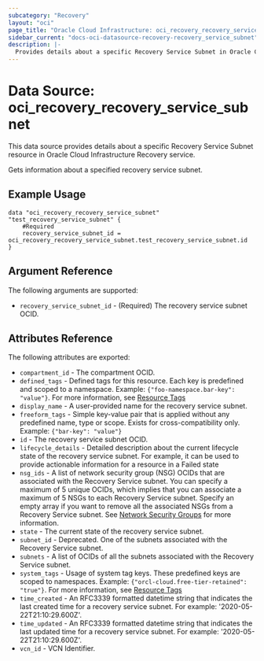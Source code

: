 ```yaml
---
subcategory: "Recovery"
layout: "oci"
page_title: "Oracle Cloud Infrastructure: oci_recovery_recovery_service_subnet"
sidebar_current: "docs-oci-datasource-recovery-recovery_service_subnet"
description: |-
  Provides details about a specific Recovery Service Subnet in Oracle Cloud Infrastructure Recovery service
---
```


# Data Source: oci_recovery_recovery_service_subnet
This data source provides details about a specific Recovery Service Subnet resource in Oracle Cloud Infrastructure Recovery service.

Gets information about a specified recovery service subnet.

## Example Usage

```hcl
data "oci_recovery_recovery_service_subnet" "test_recovery_service_subnet" {
	#Required
	recovery_service_subnet_id = oci_recovery_recovery_service_subnet.test_recovery_service_subnet.id
}
```

## Argument Reference

The following arguments are supported:

* `recovery_service_subnet_id` - (Required) The recovery service subnet OCID.


## Attributes Reference

The following attributes are exported:

* `compartment_id` - The compartment OCID.
* `defined_tags` - Defined tags for this resource. Each key is predefined and scoped to a namespace. Example: `{"foo-namespace.bar-key": "value"}`. For more information, see [Resource Tags](https://docs.oracle.com/en-us/iaas/Content/General/Concepts/resourcetags.htm) 
* `display_name` - A user-provided name for the recovery service subnet.
* `freeform_tags` - Simple key-value pair that is applied without any predefined name, type or scope. Exists for cross-compatibility only. Example: `{"bar-key": "value"}` 
* `id` - The recovery service subnet OCID.
* `lifecycle_details` - Detailed description about the current lifecycle state of the recovery service subnet. For example, it can be used to provide actionable information for a resource in a Failed state
* `nsg_ids` - A list of network security group (NSG) OCIDs that are associated with the Recovery Service subnet. You can specify a maximum of 5 unique OCIDs, which implies that you can associate a maximum of 5 NSGs to each Recovery Service subnet. Specify an empty array if you want to remove all the associated NSGs from a Recovery Service subnet. See [Network Security Groups](https://docs.cloud.oracle.com/iaas/api/#/en/iaas/latest/NetworkSecurityGroup/) for more information. 
* `state` - The current state of the recovery service subnet. 
* `subnet_id` - Deprecated. One of the subnets associated with the Recovery Service subnet. 
* `subnets` - A list of OCIDs of all the subnets associated with the Recovery Service subnet.
* `system_tags` - Usage of system tag keys. These predefined keys are scoped to namespaces. Example: `{"orcl-cloud.free-tier-retained": "true"}`. For more information, see [Resource Tags](https://docs.oracle.com/en-us/iaas/Content/General/Concepts/resourcetags.htm) 
* `time_created` - An RFC3339 formatted datetime string that indicates the last created time for a recovery service subnet. For example: '2020-05-22T21:10:29.600Z'. 
* `time_updated` - An RFC3339 formatted datetime string that indicates the last updated time for a recovery service subnet. For example: '2020-05-22T21:10:29.600Z'. 
* `vcn_id` - VCN Identifier.

